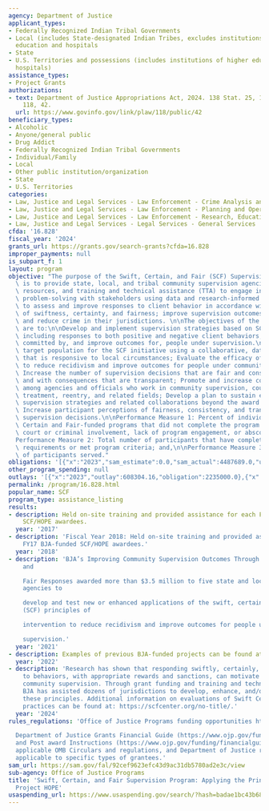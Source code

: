```yaml
---
agency: Department of Justice
applicant_types:
- Federally Recognized Indian Tribal Governments
- Local (includes State-designated Indian Tribes, excludes institutions of higher
  education and hospitals
- State
- U.S. Territories and possessions (includes institutions of higher education and
  hospitals)
assistance_types:
- Project Grants
authorizations:
- text: Department of Justice Appropriations Act, 2024. 138 Stat. 25, 147. Pub. L.
    118, 42.
  url: https://www.govinfo.gov/link/plaw/118/public/42
beneficiary_types:
- Alcoholic
- Anyone/general public
- Drug Addict
- Federally Recognized Indian Tribal Governments
- Individual/Family
- Local
- Other public institution/organization
- State
- U.S. Territories
categories:
- Law, Justice and Legal Services - Law Enforcement - Crime Analysis and Data
- Law, Justice and Legal Services - Law Enforcement - Planning and Operations
- Law, Justice and Legal Services - Law Enforcement - Research, Education, Training
- Law, Justice and Legal Services - Legal Services - General Services
cfda: '16.828'
fiscal_year: '2024'
grants_url: https://grants.gov/search-grants?cfda=16.828
improper_payments: null
is_subpart_f: 1
layout: program
objective: "The purpose of the Swift, Certain, and Fair (SCF) Supervision Program\
  \ is to provide state, local, and tribal community supervision agencies with information,\
  \ resources, and training and technical assistance (TTA) to engage in collaborative\
  \ problem-solving with stakeholders using data and research-informed strategies\
  \ to assess and improve responses to client behavior in accordance with the principles\
  \ of swiftness, certainty, and fairness; improve supervision outcomes; prevent recidivism;\
  \ and reduce crime in their jurisdictions. \n\nThe objectives of the SCF initiative\
  \ are to:\n\nDevelop and implement supervision strategies based on SCF principles,\
  \ including responses to both positive and negative client behaviors; Reduce crime\
  \ committed by, and improve outcomes for, people under supervision.\nIdentify a\
  \ target population for the SCF initiative using a collaborative, data-driven process\
  \ that is responsive to local circumstances; Evaluate the efficacy of SCF strategies\
  \ to reduce recidivism and improve outcomes for people under community supervision;\
  \ Increase the number of supervision decisions that are fair and consistently applied,\
  \ and with consequences that are transparent; Promote and increase collaboration\
  \ among agencies and officials who work in community supervision, courts, law enforcement,\
  \ treatment, reentry, and related fields; Develop a plan to sustain effective SCF\
  \ supervision strategies and related collaborations beyond the award period; and,\
  \ Increase participant perceptions of fairness, consistency, and transparency in\
  \ supervision decisions.\n\nPerformance Measure 1: Percent of individuals in Swift\
  \ Certain and Fair-funded programs that did not complete the program because of\
  \ court or criminal involvement, lack of program engagement, or absconding;  \n\n\
  Performance Measure 2: Total number of participants that have completed all program\
  \ requirements or met program criteria; and,\n\nPerformance Measure 3:  Total number\
  \ of participants served."
obligations: '[{"x":"2023","sam_estimate":0.0,"sam_actual":4487689.0,"usa_spending_actual":2735000.0},{"x":"2024","sam_estimate":0.0,"sam_actual":3954747.0,"usa_spending_actual":3852223.25},{"x":"2025","sam_estimate":0.0,"sam_actual":0.0,"usa_spending_actual":474997.15}]'
other_program_spending: null
outlays: '[{"x":"2023","outlay":608304.16,"obligation":2235000.0},{"x":"2024","outlay":113640.19,"obligation":3852747.0},{"x":"2025","outlay":0.0,"obligation":0.0}]'
permalink: /program/16.828.html
popular_name: SCF
program_type: assistance_listing
results:
- description: Held on-site training and provided assistance for each FY16 BJA-funded
    SCF/HOPE awardees.
  year: '2017'
- description: 'Fiscal Year 2018: Held on-site training and provided assistance to
    FY17 BJA-funded SCF/HOPE awardees.'
  year: '2018'
- description: 'BJA’s Improving Community Supervision Outcomes Through Swift, Certain,
    and

    Fair Responses awarded more than $3.5 million to five state and local supervision
    agencies to

    develop and test new or enhanced applications of the swift, certain, and fair
    (SCF) principles of

    intervention to reduce recidivism and improve outcomes for people under community

    supervision.'
  year: '2021'
- description: Examples of previous BJA-funded projects can be found at https://scfcenter.org/bja/bjafunded-swift-certain-fair-models/.
  year: '2022'
- description: 'Research has shown that responding swiftly, certainly, and fairly
    to behaviors, with appropriate rewards and sanctions, can motivate success on
    community supervision. Through grant funding and training and technical assistance,
    BJA has assisted dozens of jurisdictions to develop, enhance, and/or implement
    these principles. Additional information on evaluations of Swift Certain Fair
    practices can be found at: https://scfcenter.org/no-title/.'
  year: '2024'
rules_regulations: 'Office of Justice Programs funding opportunities https://www.ojp.gov/funding/explore/current-funding-opportunities

  Department of Justice Grants Financial Guide (https://www.ojp.gov/funding/financialguidedoj/overview)
  and Post award Instructions (https://www.ojp.gov/funding/financialguidedoj/iii-postaward-requirements),
  applicable OMB Circulars and regulations, and Department of Justice regulations
  applicable to specific types of grantees.'
sam_url: https://sam.gov/fal/92cef9623efc43d9ac31db5780ad2e3c/view
sub-agency: Office of Justice Programs
title: 'Swift, Certain, and Fair Supervision Program: Applying the Principles Behind
  Project HOPE'
usaspending_url: https://www.usaspending.gov/search/?hash=badae1bc43b6889af5b0c331c8d69e11
---
```

